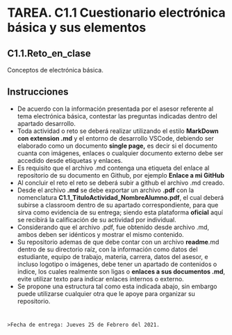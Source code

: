 # **TAREA.** C1.1 Cuestionario electrónica básica y sus elementos

## C1.1.Reto_en_clase
Conceptos de electrónica básica.


## Instrucciones
- De acuerdo con la información presentada por el asesor referente al tema electrónica básica, contestar
las preguntas indicadas dentro del apartado desarrollo.
- Toda actividad o reto se deberá realizar utilizando el estilo **MarkDown con extension .md** y el entorno
de desarrollo VSCode, debiendo ser elaborado como un documento **single page,** es decir si el
documento cuanta con imágenes, enlaces o cualquier documento externo debe ser accedido desde
etiquetas y enlaces.
- Es requisito que el archivo .md contenga una etiqueta del enlace al repositorio de su documento en
Github, por ejemplo **Enlace a mi GitHub**
- Al concluir el reto el reto se deberá subir a github el archivo .md creado.
- Desde el archivo **.md** se debe exportar un archivo **.pdf** con la nomenclatura
**C1.1_TituloActividad_NombreAlumno.pdf**, el cual deberá subirse a classroom dentro de su apartado
correspondiente, para que sirva como evidencia de su entrega; siendo esta plataforma **oficial** aquí se
recibirá la calificación de su actividad por individual.
- Considerando que el archivo .pdf, fue obtenido desde archivo .md, ambos deben ser idénticos y
mostrar el mismo contenido.
- Su repositorio ademas de que debe contar con un archivo **readme**.md dentro de su directorio raíz, con
la información como datos del estudiante, equipo de trabajo, materia, carrera, datos del asesor, e
incluso logotipo o imágenes, debe tener un apartado de contenidos o indice, los cuales realmente son
ligas o **enlaces a sus documentos .md**, evite utilizar texto para indicar enlaces internos o externo.
- Se propone una estructura tal como esta indicada abajo, sin embargo puede utilizarse cualquier otra
que le apoye para organizar su repositorio.



#


	>Fecha de entrega: Jueves 25 de Febrero del 2021.
